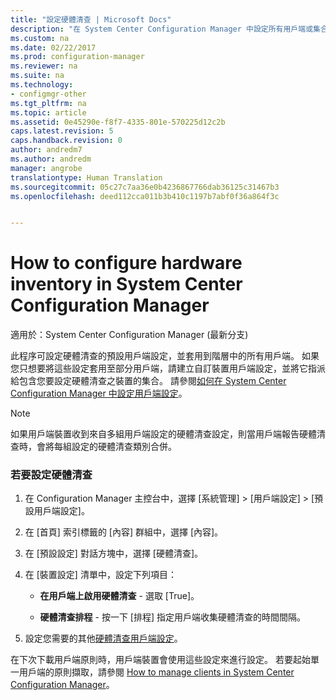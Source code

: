 ```yaml
---
title: "設定硬體清查 | Microsoft Docs"
description: "在 System Center Configuration Manager 中設定所有用戶端或集合的硬體清查。"
ms.custom: na
ms.date: 02/22/2017
ms.prod: configuration-manager
ms.reviewer: na
ms.suite: na
ms.technology:
- configmgr-other
ms.tgt_pltfrm: na
ms.topic: article
ms.assetid: 0e45290e-f8f7-4335-801e-570225d12c2b
caps.latest.revision: 5
caps.handback.revision: 0
author: andredm7
ms.author: andredm
manager: angrobe
translationtype: Human Translation
ms.sourcegitcommit: 05c27c7aa36e0b4236867766dab36125c31467b3
ms.openlocfilehash: deed112cca011b3b410c1197b7abf0f36a864f3c


---
```

# <a name="how-to-configure-hardware-inventory-in-system-center-configuration-manager"></a>How to configure hardware inventory in System Center Configuration Manager

適用於：System Center Configuration Manager (最新分支)

此程序可設定硬體清查的預設用戶端設定，並套用到階層中的所有用戶端。 如果您只想要將這些設定套用至部分用戶端，請建立自訂裝置用戶端設定，並將它指派給包含您要設定硬體清查之裝置的集合。 請參閱[如何在 System Center Configuration Manager 中設定用戶端設定](../../../../core/clients/deploy/configure-client-settings.md)。  

> [!NOTE]  
>  如果用戶端裝置收到來自多組用戶端設定的硬體清查設定，則當用戶端報告硬體清查時，會將每組設定的硬體清查類別合併。  

### <a name="to-configure-hardware-inventory"></a>若要設定硬體清查  

1.  在 Configuration Manager 主控台中，選擇 [系統管理] > [用戶端設定] > [預設用戶端設定]。  

4.  在 [首頁] 索引標籤的 [內容] 群組中，選擇 [內容]。  

5.  在 [預設設定] 對話方塊中，選擇 [硬體清查]。  

6.  在 [裝置設定]  清單中，設定下列項目：  

    -   **在用戶端上啟用硬體清查** - 選取 [True]。  

    -   **硬體清查排程** - 按一下 [排程] 指定用戶端收集硬體清查的時間間隔。  

7.  設定您需要的其他[硬體清查用戶端設定](../../../../core/clients/deploy/about-client-settings.md#hardware-inventory)。  

在下次下載用戶端原則時，用戶端裝置會使用這些設定來進行設定。 若要起始單一用戶端的原則擷取，請參閱 [How to manage clients in System Center Configuration Manager](../../../../core/clients/manage/manage-clients.md)。  



<!--HONumber=Jan17_HO1-->


